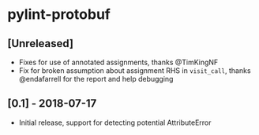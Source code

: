 # pylint-protobuf

## [Unreleased]
- Fixes for use of annotated assignments, thanks @TimKingNF
- Fix for broken assumption about assignment RHS in `visit_call`, thanks
  @endafarrell for the report and help debugging

## [0.1] - 2018-07-17
- Initial release, support for detecting potential AttributeError
